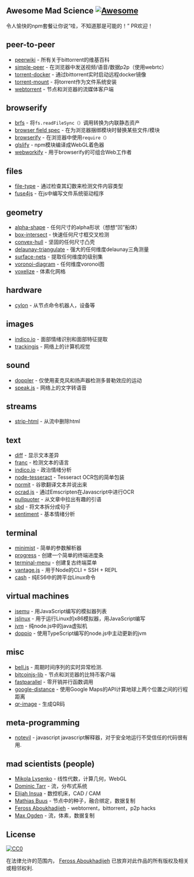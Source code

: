## Awesome Mad Science [![Awesome](https://cdn.rawgit.com/sindresorhus/awesome/d7305f38d29fed78fa85652e3a63e154dd8e8829/media/badge.svg)](https://github.com/sindresorhus/awesome)

 令人愉快的npm套餐让你说“哇，不知道那是可能的！”  PR欢迎！

## peer-to-peer
- [peerwiki](https://www.npmjs.com/package/peerwiki) - 所有关于bittorrent的维基百科
- [simple-peer](https://www.npmjs.com/package/simple-peer) - 在浏览器中发送视频/语音/数据p2p（使用webrtc）
- [torrent-docker](https://www.npmjs.com/package/torrent-docker) - 通过bittorrent实时启动远程docker镜像
- [torrent-mount](https://www.npmjs.com/package/torrent-mount) - 将torrent作为文件系统安装
- [webtorrent](https://www.npmjs.com/package/webtorrent) - 节点和浏览器的流媒体客户端

## browserify
- [brfs](https://www.npmjs.com/package/brfs) - 将`fs.readFileSync（）`调用转换为内联静态资产
- [browser field spec](https://gist.github.com/defunctzombie/4339901) - 在为浏览器捆绑模块时替换某些文件/模块
- [browserify](https://npmjs.org/package/browserify) - 在浏览器中使用`require（）`
- [glslify](https://github.com/stackgl/glslify) -  npm模块编译成WebGL着色器
- [webworkify](https://www.npmjs.com/package/webworkify) - 用于browserify的可组合Web工作者

## files
- [file-type](https://www.npmjs.com/package/file-type) - 通过检查其幻数来检测文件内容类型
- [fuse4js](https://www.npmjs.com/package/fuse4js) - 在js中编写文件系统驱动程序

## geometry
- [alpha-shape](https://www.npmjs.com/package/alpha-shape) - 任何尺寸的alpha形状（想想“凹”船体）
- [box-intersect](https://www.npmjs.com/package/box-intersect) - 快速任何尺寸框交叉检测
- [convex-hull](https://www.npmjs.com/package/convex-hull) - 坚固的任何尺寸凸壳
- [delaunay-triangulate](https://www.npmjs.com/package/delaunay-triangulate) - 强大的任何维度delaunay三角测量
- [surface-nets](https://www.npmjs.com/package/surface-nets) - 提取任何维度的级别集
- [voronoi-diagram](https://www.npmjs.com/package/voronoi-diagram) - 任何维度voronoi图
- [voxelize](https://www.npmjs.com/package/voxelize) - 体素化网格

## hardware
- [cylon](https://www.npmjs.com/package/cylon) - 从节点命令机器人，设备等

## images
- [indico.io](https://www.npmjs.com/package/indico.io) - 面部情绪识别和面部特征提取
- [trackingjs](https://trackingjs.com/) - 网络上的计算机视觉

## sound
- [doppler](https://github.com/DanielRapp/doppler) - 仅使用麦克风和扬声器检测多普勒效应的运动
- [speak.js](https://github.com/mattytemple/speak-js) - 网络上的文字转语音

## streams
- [strip-html](https://www.npmjs.com/package/strip-html) - 从流中删除html

## text
- [diff](https://www.npmjs.com/package/diff) - 显示文本差异
- [franc](https://www.npmjs.com/package/franc) - 检测文本的语言
- [indico.io](https://www.npmjs.com/package/indico.io) - 政治情绪分析
- [node-tesseract](https://www.npmjs.com/package/node-tesseract) -  Tesseract OCR包的简单包装
- [normit](https://www.npmjs.com/package/normit) - 谷歌翻译文本并说出来
- [ocrad.js](https://www.npmjs.com/package/ocrad.js) - 通过Emscripten在Javascript中进行OCR
- [pullquoter](https://www.npmjs.com/package/pullquoter) - 从文章中拉出有趣的引语
- [sbd](https://www.npmjs.com/package/sbd) - 将文本拆分成句子
- [sentiment](https://www.npmjs.com/package/sentiment) - 基本情绪分析

## terminal
- [minimist](https://www.npmjs.com/package/minimist) - 简单的参数解析器
- [progress](https://www.npmjs.com/package/progress) - 创建一个简单的终端进度条
- [terminal-menu](https://www.npmjs.com/package/terminal-menu) - 创建复古终端菜单
- [vantage.js](https://github.com/dthree/vantage) - 用于Node的CLI + SSH + REPL
- [cash](https://github.com/dthree/cash) - 纯ES6中的跨平台Linux命令

## virtual machines
- [jsemu](https://github.com/fcambus/jsemu) - 用JavaScript编写的模拟器列表
- [jslinux](https://www.npmjs.com/package/jslinux) - 用于运行Linux的x86模拟器，用JavaScript编写
- [jvm](https://www.npmjs.com/package/node-jvm) - 纯node.js中的java虚拟机
- [doppio](https://github.com/plasma-umass/doppio) - 使用TypeScript编写的node.js中主动更新的jvm

## misc
- [bell.js](https://www.npmjs.com/package/bell.js) - 周期时间序列的实时异常检测.
- [bitcoinjs-lib](https://www.npmjs.com/package/bitcoinjs-lib) - 节点和浏览器的比特币客户端
- [fastparallel](https://www.npmjs.com/package/fastparallel) - 零开销并行函数调用
- [google-distance](https://www.npmjs.com/package/google-distance) - 使用Google Maps的API计算地球上两个位置之间的行程距离
- [qr-image](https://www.npmjs.com/package/qr-image) - 生成QR码

## meta-programming

- [notevil](https://www.npmjs.com/package/notevil) -  javascript javascript解释器，对于安全地运行不受信任的代码很有用.

## mad scientists (people)
- [Mikola Lysenko](https://www.npmjs.com/~mikolalysenko) - 线性代数，计算几何，WebGL
- [Dominic Tarr](https://www.npmjs.com/~dominictarr) - 流，分布式系统
- [Elijah Insua](https://www.npmjs.com/~tmpvar) - 数控机床，CAD / CAM
- [Mathias Buus](https://github.com/mafintosh) - 节点中的种子，融合绑定，数据复制
- [Feross Aboukhadijeh](https://github.com/feross) -  webtorrent，bittorrent，p2p hacks
- [Max Ogden](https://github.com/maxogden) - 流，体素，数据复制

## License

[![CC0](http://i.creativecommons.org/p/zero/1.0/88x31.png)](http://creativecommons.org/publicdomain/zero/1.0/)

在法律允许的范围内， [Feross Aboukhadijeh](http://feross.org) 已放弃对此作品的所有版权及相关或相邻权利.
